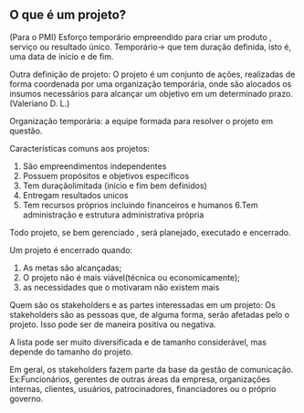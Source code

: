 ## O que é um projeto?
(Para o PMI) Esforço temporário empreendido para criar um produto , serviço ou resultado único.
Temporário-> que tem duração definida, isto é, uma data de início e de fim.

Outra definição de projeto:
O projeto é um conjunto de ações, realizadas de forma coordenada por uma organização temporária, onde são alocados os insumos necessários para alcançar um objetivo em um determinado prazo.(Valeriano D. L.)

Organização temporária: a equipe formada para resolver o projeto em questão.

Características comuns aos projetos:

1. São empreendimentos independentes
2. Possuem propósitos e objetivos específicos
3. Tem duraçãolimitada (início e fim bem definidos)
4. Entregam resultados unicos
5. Tem recursos próprios incluindo financeiros e humanos
6.Tem administração e estrutura administrativa própria

Todo projeto, se bem gerenciado , será planejado, executado e encerrado.

Um projeto é encerrado quando:

1. As metas são alcançadas;
2. O projeto não é mais viável(técnica ou economicamente);
3. as necessidades que o motivaram não existem mais

Quem são os stakeholders e as partes interessadas em um projeto:
Os stakeholders são as pessoas que, de alguma forma, serão afetadas pelo o projeto.
Isso pode ser de maneira positiva ou negativa.

A lista pode ser muito diversificada e de tamanho considerável, mas depende do tamanho do projeto.

Em geral, os stakeholders fazem parte da base da gestão de comunicação.
Ex:Funcionários, gerentes de outras áreas da empresa, organizações internas, clientes, usuários, patrocinadores, financiadores
ou o próprio governo.














